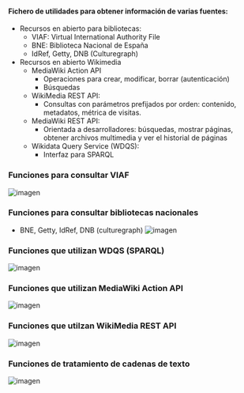 #### Fichero de utilidades para obtener información de varias fuentes:
- Recursos en abierto para bibliotecas:
  - VIAF: Virtual International Authority File
  - BNE: Biblioteca Nacional de España
  - IdRef, Getty, DNB (Culturegraph)
- Recursos en abierto Wikimedia
  - MediaWiki Action API
    - Operaciones para crear, modificar, borrar (autenticación)
    - Búsquedas
  - WikiMedia REST API:
    - Consultas con parámetros prefijados por orden: contenido, metadatos, métrica de visitas.
  - MediaWiki REST API:
    - Orientada a desarrolladores: búsquedas, mostrar páginas, obtener archivos multimedia y ver el historial de páginas
  - Wikidata Query Service (WDQS):
    - Interfaz para SPARQL

### Funciones para consultar VIAF
![imagen](https://github.com/angelzazo/wiki_utils/assets/72225166/f44a886c-4b90-45dd-b171-94dfb10c98b3)

### Funciones para consultar bibliotecas nacionales
- BNE, Getty, IdRef, DNB (culturegraph)
![imagen](https://github.com/angelzazo/wiki_utils/assets/72225166/f3c640ce-2393-4bd1-962d-b18c42e98636)

### Funciones que utilizan WDQS (SPARQL)
![imagen](https://github.com/angelzazo/wiki_utils/assets/72225166/63d5a275-78f6-4604-a9ae-969557e01da3)

### Funciones que utilizan MediaWiki Action API
![imagen](https://github.com/angelzazo/wiki_utils/assets/72225166/7e3b280e-2912-4312-97ff-924bf694b31d)

### Funciones que utilzan WikiMedia REST API
![imagen](https://github.com/angelzazo/wiki_utils/assets/72225166/e9bc5d7b-9969-404d-8221-97eef8d84de3)

### Funciones de tratamiento de cadenas de texto
![imagen](https://github.com/angelzazo/wiki_utils/assets/72225166/c1d47b99-1a3f-426a-82b7-d81313c6521c)



 
